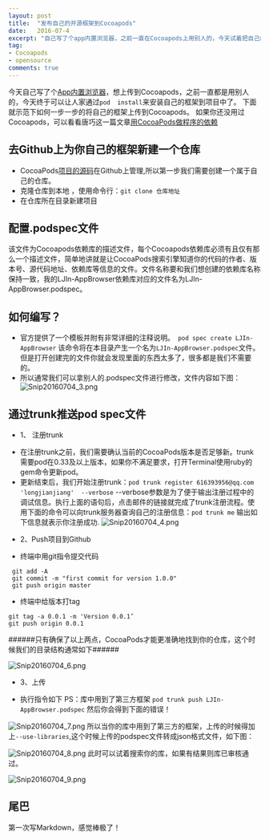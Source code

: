 ```yaml
---
layout: post
title:  "发布自己的开源框架到Cocoapods"
date:   2016-07-4
excerpt: "自己写了个app内置浏览器，之前一直在Cocoapods上用别人的，今天试着把自己的上传，让其他人也可以用。"
tag:
- Cocoapods
- opensource
comments: true
---
```



今天自己写了个[App内置浏览器](https://github.com/longjianjiang/LJIn-AppBrowser)，想上传到Cocoapods，之前一直都是用别人的，今天终于可以让人家通过`pod  install`来安装自己的框架到项目中了。
下面就示范下如何一步一步的将自己的框架上传到Cocoapods。
如果你还没用过Cocoapods，可以看看唐巧这一篇文章[用CocoaPods做程序的依赖](http://blog.devtang.com/2014/05/25/use-cocoapod-to-manage-ios-lib-dependency/)

## 去Github上为你自己的框架新建一个仓库

- CocoaPods[项目的源码](https://github.com/CocoaPods/CocoaPods)在Github上管理,所以第一步我们需要创建一个属于自己的仓库。
- 克隆仓库到本地 ，使用命令行：`git clone 仓库地址`
- 在仓库所在目录新建项目

## 配置.podspec文件
该文件为Cocoapods依赖库的描述文件，每个Cocoapods依赖库必须有且仅有那么一个描述文件，简单地讲就是让CocoaPods搜索引擎知道你的代码的作者、版本号、源代码地址、依赖库等信息的文件。文件名称要和我们想创建的依赖库名称保持一致，我的LJIn-AppBrowser依赖库对应的文件名为LJIn-AppBrowser.podspec。

## 如何编写？
- 官方提供了一个模板并附有非常详细的注释说明。` pod spec create LJIn-AppBrowser` 该命令将在本目录产生一个名为`LJIn-AppBrowser.podspec`文件。但是打开创建完的文件你就会发现里面的东西太多了，很多都是我们不需要的。
- 所以通常我们可以拿别人的.podspec文件进行修改，文件内容如下图：
![Snip20160704_3.png](http://upload-images.jianshu.io/upload_images/2050942-66d885f0ace313b6.png?imageMogr2/auto-orient/strip%7CimageView2/2/w/1240)

## 通过trunk推送pod spec文件
- 1、 注册trunk
 * 在注册trunk之前，我们需要确认当前的CocoaPods版本是否足够新。trunk需要pod在0.33及以上版本，如果你不满足要求，打开Terminal使用ruby的gem命令更新pod。
 * 更新结束后，我们开始注册trunk：`pod trunk register 616393956@qq.com 'longjianjiang'  --verbose` --verbose参数是为了便于输出注册过程中的调试信息。执行上面的语句后，点击邮件的链接就完成了trunk注册流程。使用下面的命令可以向trunk服务器查询自己的注册信息：`pod trunk me` 输出如下信息就表示你注册成功.
![Snip20160704_4.png](http://upload-images.jianshu.io/upload_images/2050942-d2055d9c9af1096d.png?imageMogr2/auto-orient/strip%7CimageView2/2/w/1240)

- 2、Push项目到Github
 * 终端中用git指令提交代码
```
 git add -A
 git commit -m "first commit for version 1.0.0"
 git push origin master
```
 * 终端中给版本打tag
```
git tag -a 0.0.1 -m 'Version 0.0.1’
git push origin 0.0.1
```
######只有确保了以上两点，CocoaPods才能更准确地找到你的仓库，这个时候我们的目录结构通常如下######

![Snip20160704_6.png](http://upload-images.jianshu.io/upload_images/2050942-df868d824e104850.png?imageMogr2/auto-orient/strip%7CimageView2/2/w/1240)

- 3、上传
 * 执行指令如下 PS：库中用到了第三方框架
`pod trunk push LJIn-AppBrowser.podspec`
然后你会得到下面的错误！

![Snip20160704_7.png](http://upload-images.jianshu.io/upload_images/2050942-54130c32e274d349.png?imageMogr2/auto-orient/strip%7CimageView2/2/w/1240)
 所以当你的库中用到了第三方的框架，上传的时候得加上`--use-libraries`,这个时候上传的podspec文件转成json格式文件，如下图：

![Snip20160704_8.png](http://upload-images.jianshu.io/upload_images/2050942-ea5c4839be4f3323.png?imageMogr2/auto-orient/strip%7CimageView2/2/w/1240)
此时可以试着搜索你的库，如果有结果则库已审核通过。

![Snip20160704_9.png](http://upload-images.jianshu.io/upload_images/2050942-b652a22e0d77a92e.png?imageMogr2/auto-orient/strip%7CimageView2/2/w/1240)

## 尾巴
第一次写Markdown，感觉棒极了！
